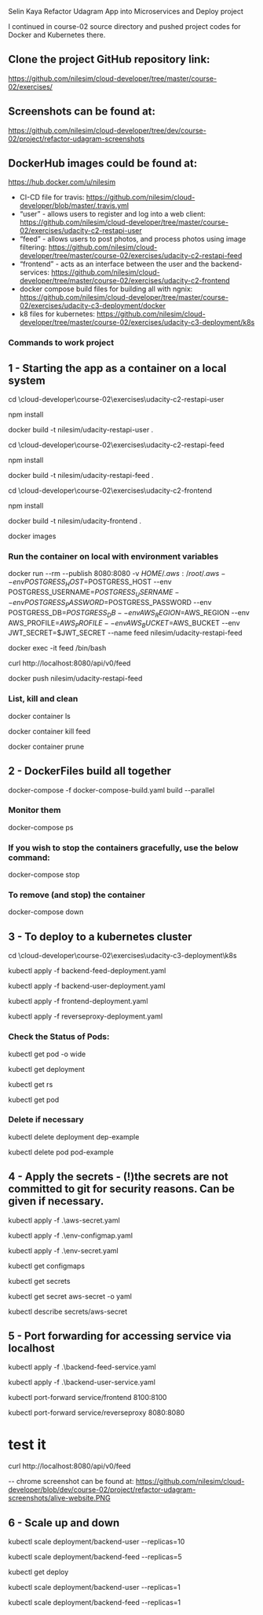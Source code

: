 Selin Kaya
Refactor Udagram App into Microservices and Deploy project

I continued in course-02 source directory and pushed project codes for Docker and Kubernetes there.


## Clone the project GitHub repository link:
https://github.com/nilesim/cloud-developer/tree/master/course-02/exercises/ 
## Screenshots can be found at:
https://github.com/nilesim/cloud-developer/tree/dev/course-02/project/refactor-udagram-screenshots
## DockerHub images could be found at: 
https://hub.docker.com/u/nilesim

* CI-CD file for travis:
https://github.com/nilesim/cloud-developer/blob/master/.travis.yml
* “user” - allows users to register and log into a web client:
https://github.com/nilesim/cloud-developer/tree/master/course-02/exercises/udacity-c2-restapi-user
* “feed” - allows users to post photos, and process photos using image filtering:
https://github.com/nilesim/cloud-developer/tree/master/course-02/exercises/udacity-c2-restapi-feed
* “frontend” - acts as an interface between the user and the backend-services:
https://github.com/nilesim/cloud-developer/tree/master/course-02/exercises/udacity-c2-frontend
* docker compose build files for building all with ngnix:
https://github.com/nilesim/cloud-developer/tree/master/course-02/exercises/udacity-c3-deployment/docker
* k8 files for kubernetes:
https://github.com/nilesim/cloud-developer/tree/master/course-02/exercises/udacity-c3-deployment/k8s


### Commands to work project
## 1 - Starting the app as a container on a local system
cd <your-dir>\cloud-developer\course-02\exercises\udacity-c2-restapi-user

npm install

docker build -t nilesim/udacity-restapi-user . 

cd <your-dir>\cloud-developer\course-02\exercises\udacity-c2-restapi-feed

npm install

docker build -t nilesim/udacity-restapi-feed . 

cd <your-dir>\cloud-developer\course-02\exercises\udacity-c2-frontend

npm install

docker build -t nilesim/udacity-frontend . 

docker images

### Run the container on local with environment variables
docker run --rm --publish 8080:8080 -v $HOME/.aws:/root/.aws --env POSTGRESS_HOST=$POSTGRESS_HOST --env POSTGRESS_USERNAME=$POSTGRESS_USERNAME --env POSTGRESS_PASSWORD=$POSTGRESS_PASSWORD --env POSTGRESS_DB=$POSTGRESS_DB --env AWS_REGION=$AWS_REGION --env AWS_PROFILE=$AWS_PROFILE --env AWS_BUCKET=$AWS_BUCKET --env JWT_SECRET=$JWT_SECRET --name feed nilesim/udacity-restapi-feed

docker exec -it feed /bin/bash

curl http://localhost:8080/api/v0/feed

docker push nilesim/udacity-restapi-feed
### List, kill and clean
docker container ls

docker container kill feed

docker container prune

## 2 - DockerFiles build all together 
docker-compose -f docker-compose-build.yaml build --parallel
### Monitor them
docker-compose ps
### If you wish to stop the containers gracefully, use the below command:
docker-compose stop
### To remove (and stop) the container
docker-compose down

## 3 - To deploy to a kubernetes cluster
cd <your-dir>\cloud-developer\course-02\exercises\udacity-c3-deployment\k8s

kubectl apply -f backend-feed-deployment.yaml 

kubectl apply -f backend-user-deployment.yaml 

kubectl apply -f frontend-deployment.yaml 

kubectl apply -f reverseproxy-deployment.yaml

### Check the Status of Pods:
kubectl get pod -o wide

kubectl get deployment

kubectl get rs

kubectl get pod

### Delete if necessary
kubectl delete deployment dep-example

kubectl delete pod pod-example

## 4 - Apply the secrets - (!)the secrets are not committed to git for security reasons. Can be given if necessary.
kubectl apply -f .\aws-secret.yaml

kubectl apply -f .\env-configmap.yaml

kubectl apply -f .\env-secret.yaml


kubectl get configmaps

kubectl get secrets

kubectl get secret aws-secret -o yaml

kubectl describe secrets/aws-secret

## 5 - Port forwarding for accessing service via localhost
kubectl apply -f .\backend-feed-service.yaml

kubectl apply -f .\backend-user-service.yaml

kubectl port-forward service/frontend 8100:8100

kubectl port-forward service/reverseproxy 8080:8080
# test it 
curl http://localhost:8080/api/v0/feed

-- chrome screenshot can be found at: https://github.com/nilesim/cloud-developer/blob/dev/course-02/project/refactor-udagram-screenshots/alive-website.PNG

## 6 - Scale up and down
 kubectl scale deployment/backend-user --replicas=10
 
 kubectl scale deployment/backend-feed --replicas=5
 
 kubectl get deploy
 
 kubectl scale deployment/backend-user --replicas=1
 
 kubectl scale deployment/backend-feed --replicas=1
